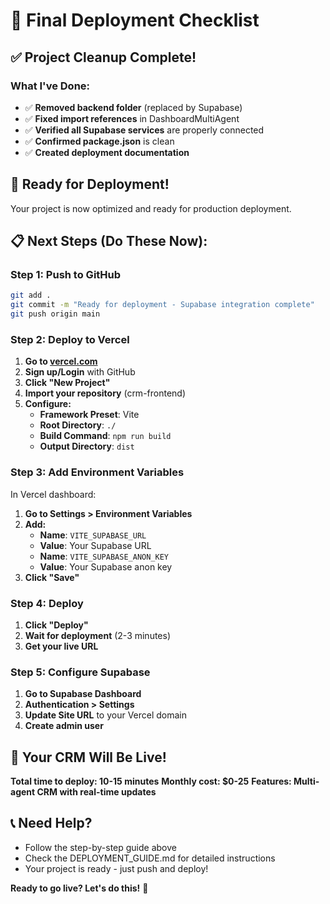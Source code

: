 # 🚀 Final Deployment Checklist

## ✅ **Project Cleanup Complete!**

### **What I've Done:**
- ✅ **Removed backend folder** (replaced by Supabase)
- ✅ **Fixed import references** in DashboardMultiAgent
- ✅ **Verified all Supabase services** are properly connected
- ✅ **Confirmed package.json** is clean
- ✅ **Created deployment documentation**

## 🎯 **Ready for Deployment!**

Your project is now optimized and ready for production deployment.

## 📋 **Next Steps (Do These Now):**

### **Step 1: Push to GitHub**
```bash
git add .
git commit -m "Ready for deployment - Supabase integration complete"
git push origin main
```

### **Step 2: Deploy to Vercel**
1. **Go to [vercel.com](https://vercel.com)**
2. **Sign up/Login** with GitHub
3. **Click "New Project"**
4. **Import your repository** (crm-frontend)
5. **Configure:**
   - **Framework Preset**: Vite
   - **Root Directory**: `./`
   - **Build Command**: `npm run build`
   - **Output Directory**: `dist`

### **Step 3: Add Environment Variables**
In Vercel dashboard:
1. **Go to Settings > Environment Variables**
2. **Add:**
   - **Name**: `VITE_SUPABASE_URL`
   - **Value**: Your Supabase URL
   - **Name**: `VITE_SUPABASE_ANON_KEY`
   - **Value**: Your Supabase anon key
3. **Click "Save"**

### **Step 4: Deploy**
1. **Click "Deploy"**
2. **Wait for deployment** (2-3 minutes)
3. **Get your live URL**

### **Step 5: Configure Supabase**
1. **Go to Supabase Dashboard**
2. **Authentication > Settings**
3. **Update Site URL** to your Vercel domain
4. **Create admin user**

## 🎉 **Your CRM Will Be Live!**

**Total time to deploy: 10-15 minutes**
**Monthly cost: $0-25**
**Features: Multi-agent CRM with real-time updates**

## 📞 **Need Help?**
- Follow the step-by-step guide above
- Check the DEPLOYMENT_GUIDE.md for detailed instructions
- Your project is ready - just push and deploy!

**Ready to go live? Let's do this!** 🚀
